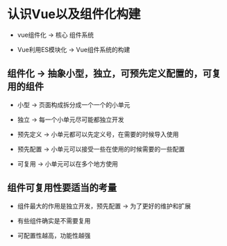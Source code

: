 # 认识Vue以及组件化构建

- vue组件化 -> 核心 组件系统

- Vue利用ES模块化 -> Vue组件系统的构建

## 组件化 -> 抽象小型，独立，可预先定义配置的，可复用的组件

- 小型 -> 页面构成拆分成一个一个的小单元

- 独立 -> 每一个小单元尽可能都独立开发

- 预先定义 -> 小单元都可以先定义号，在需要的时候导入使用

- 预先配置 -> 小单元可以接受一些在使用的时候需要的一些配置

- 可复用 -> 小单元可以在多个地方使用

## 组件可复用性要适当的考量

- 组件最大的作用是独立开发，预先配置 -> 为了更好的维护和扩展

- 有些组件确实是不需要复用

- 可配置性越高，功能性越强
